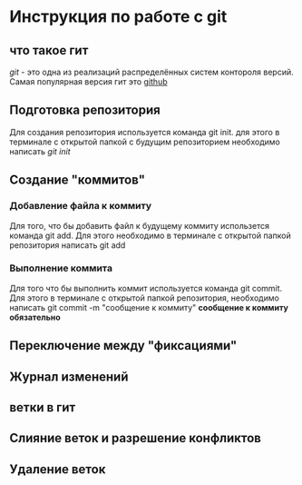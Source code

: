 # Инструкция по работе с git

## что такое гит
*git* - это одна из реализаций распределённых систем контороля версий. Самая популярная версия гит это [github](https://github.com/)
## Подготовка репозитория
Для создания репозитория используется команда git init. для этого в терминале с открытой папкой с будущим репозиторием необходимо написать *git init*

## Создание "коммитов"
### Добавление файла к коммиту
Для того, что бы добавить файл к будущему коммиту использется команда git add. Для этого необходимо в терминале с открытой папкой репозитория написать git add

### Выполнение коммита
Для того что бы выполнить коммит используется команда git commit. Для этого в терминале с открытой папкой репозитория, необходимо написать git commit -m "сообщение к коммиту"
**сообщение к коммиту обязательно**

## Переключение между "фиксациями"

## Журнал изменений 

## ветки в гит

## Слияние веток и разрешение конфликтов

## Удаление веток